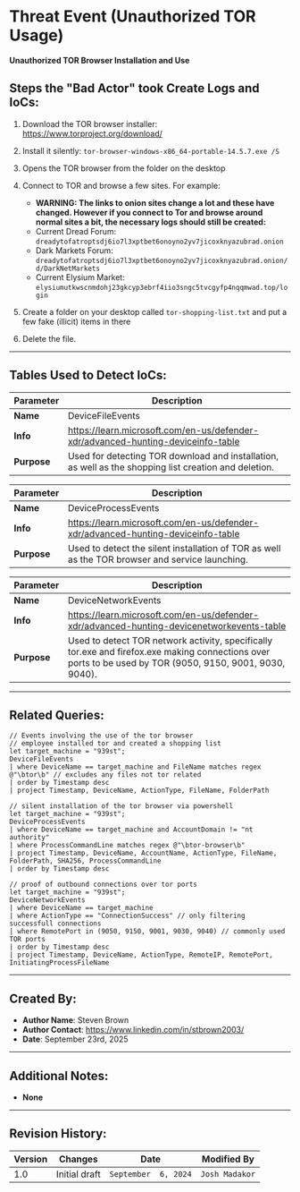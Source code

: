 # Threat Event (Unauthorized TOR Usage)
**Unauthorized TOR Browser Installation and Use**

## Steps the "Bad Actor" took Create Logs and IoCs:
1. Download the TOR browser installer: https://www.torproject.org/download/
2. Install it silently: ```tor-browser-windows-x86_64-portable-14.5.7.exe /S```
3. Opens the TOR browser from the folder on the desktop
4. Connect to TOR and browse a few sites. For example:
   - **WARNING: The links to onion sites change a lot and these have changed. However if you connect to Tor and browse around normal sites a bit, the necessary logs should still be created:**
   - Current Dread Forum: ```dreadytofatroptsdj6io7l3xptbet6onoyno2yv7jicoxknyazubrad.onion```
   - Dark Markets Forum: ```dreadytofatroptsdj6io7l3xptbet6onoyno2yv7jicoxknyazubrad.onion/d/DarkNetMarkets```
   - Current Elysium Market: ```elysiumutkwscnmdohj23gkcyp3ebrf4iio3sngc5tvcgyfp4nqqmwad.top/login```

6. Create a folder on your desktop called ```tor-shopping-list.txt``` and put a few fake (illicit) items in there
7. Delete the file.

---

## Tables Used to Detect IoCs:
| **Parameter**       | **Description**                                                              |
|---------------------|------------------------------------------------------------------------------|
| **Name**| DeviceFileEvents|
| **Info**|https://learn.microsoft.com/en-us/defender-xdr/advanced-hunting-deviceinfo-table|
| **Purpose**| Used for detecting TOR download and installation, as well as the shopping list creation and deletion. |

| **Parameter**       | **Description**                                                              |
|---------------------|------------------------------------------------------------------------------|
| **Name**| DeviceProcessEvents|
| **Info**|https://learn.microsoft.com/en-us/defender-xdr/advanced-hunting-deviceinfo-table|
| **Purpose**| Used to detect the silent installation of TOR as well as the TOR browser and service launching.|

| **Parameter**       | **Description**                                                              |
|---------------------|------------------------------------------------------------------------------|
| **Name**| DeviceNetworkEvents|
| **Info**|https://learn.microsoft.com/en-us/defender-xdr/advanced-hunting-devicenetworkevents-table|
| **Purpose**| Used to detect TOR network activity, specifically tor.exe and firefox.exe making connections over ports to be used by TOR (9050, 9150, 9001, 9030, 9040).|

---

## Related Queries:
```kql
// Events involving the use of the tor browser
// employee installed tor and created a shopping list
let target_machine = "939st";
DeviceFileEvents
| where DeviceName == target_machine and FileName matches regex @"\btor\b" // excludes any files not tor related
| order by Timestamp desc 
| project Timestamp, DeviceName, ActionType, FileName, FolderPath

// silent installation of the tor browser via powershell
let target_machine = "939st";
DeviceProcessEvents
| where DeviceName == target_machine and AccountDomain != "nt authority"
| where ProcessCommandLine matches regex @"\btor-browser\b"
| project Timestamp, DeviceName, AccountName, ActionType, FileName, FolderPath, SHA256, ProcessCommandLine
| order by Timestamp desc 

// proof of outbound connections over tor ports
let target_machine = "939st";
DeviceNetworkEvents
| where DeviceName == target_machine
| where ActionType == "ConnectionSuccess" // only filtering successfull connections
| where RemotePort in (9050, 9150, 9001, 9030, 9040) // commonly used TOR ports
| order by Timestamp desc
| project Timestamp, DeviceName, ActionType, RemoteIP, RemotePort, InitiatingProcessFileName

```

---

## Created By:
- **Author Name**: Steven Brown
- **Author Contact**: https://www.linkedin.com/in/stbrown2003/
- **Date**: September 23rd, 2025

---

## Additional Notes:
- **None**

---

## Revision History:
| **Version** | **Changes**                   | **Date**         | **Modified By**   |
|-------------|-------------------------------|------------------|-------------------|
| 1.0         | Initial draft                  | `September  6, 2024`  | `Josh Madakor`   
